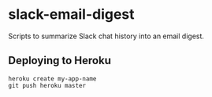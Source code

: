 # slack-email-digest
Scripts to summarize Slack chat history into an email digest.

## Deploying to Heroku

```
heroku create my-app-name
git push heroku master
```
